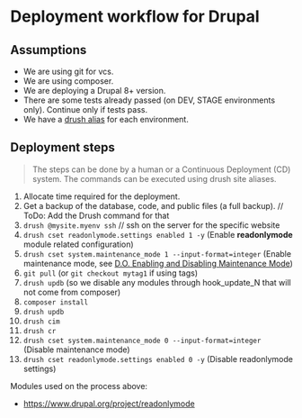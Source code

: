# Deployment workflow for Drupal

## Assumptions

- We are using git for vcs.
- We are using composer.
- We are deploying a Drupal 8+ version.
- There are some tests already passed (on DEV, STAGE environments only). Continue only if tests pass.
- We have a [drush alias](https://www.drush.org/latest/site-aliases) for each environment.

## Deployment steps

> The steps can be done by a human or a Continuous Deployment (CD) system.
> The commands can be executed using drush site aliases.

1. Allocate time required for the deployment.
2. Get a backup of the database, code, and public files (a full backup). // ToDo: Add the Drush command for that
3. `drush @mysite.myenv ssh` // ssh on the server for the specific website
4. `drush cset readonlymode.settings enabled 1 -y` (Enable **readonlymode** module related configuration)
6. `drush cset system.maintenance_mode 1 --input-format=integer` (Enable maintenance mode, see [D.O. Enabling and Disabling Maintenance Mode](https://www.drupal.org/docs/user_guide/en/extend-maintenance.html))
7. `git pull` (or `git checkout mytag1` if using tags)
8. `drush updb` (so we disable any modules through hook_update_N that will not come from composer)
9. `composer install`
10. `drush updb`
11. `drush cim`
12. `drush cr`
13. `drush cset system.maintenance_mode 0 --input-format=integer` (Disable maintenance mode)
14. `drush cset readonlymode.settings enabled 0 -y` (Disable readonlymode settings)

Modules used on the process above:

- <https://www.drupal.org/project/readonlymode>
